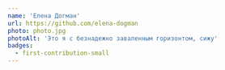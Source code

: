 ```yaml
---
name: 'Елена Догман'
url: https://github.com/elena-dogman
photo: photo.jpg
photoAlt: 'Это я с безнадежно заваленным горизонтом, сижу'
badges:
  - first-contribution-small
---
```

